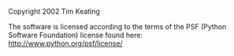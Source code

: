 Copyright 2002 Tim Keating

The software is licensed according to the terms of the PSF (Python Software Foundation) license found here: http://www.python.org/psf/license/